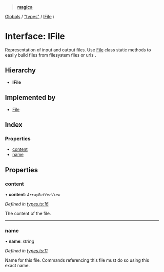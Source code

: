> **[magica](../README.md)**

[Globals](../README.md) / ["types"](../modules/_types_.md) / [IFile](_types_.ifile.md) /

# Interface: IFile

Representation of input and output files. Use [File](../classes/_file_file_.file.md) class static methods to easily build files from
filesystem files or urls .

## Hierarchy

* **IFile**

## Implemented by

* [File](../classes/_file_file_.file.md)

## Index

### Properties

* [content](_types_.ifile.md#content)
* [name](_types_.ifile.md#name)

## Properties

###  content

• **content**: *`ArrayBufferView`*

*Defined in [types.ts:16](https://github.com/cancerberoSgx/magica/blob/cc2de79/src/types.ts#L16)*

The content of the file.

___

###  name

• **name**: *string*

*Defined in [types.ts:11](https://github.com/cancerberoSgx/magica/blob/cc2de79/src/types.ts#L11)*

Name for this file. Commands referencing this file must do so using this exact name.